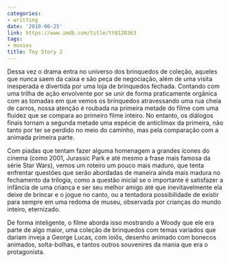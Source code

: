 ```yaml
---
categories:
- writting
date: '2010-06-25'
link: https://www.imdb.com/title/tt0120363
tags:
- movies
title: Toy Story 2
---
```


Dessa vez o drama entra no universo dos brinquedos de coleção, aqueles que nunca saem da caixa e são peça de negociação, além de uma visita inesperada e divertida por uma loja de brinquedos fechada. Contando com uma trilha de ação envolvente por se unir de forma praticamente orgânica com as tomadas em que vemos os brinquedos atravessando uma rua cheia de carros, nossa atenção é roubada na primeira metade do filme com uma fluidez que se compara ao primeiro filme inteiro. No entanto, os diálogos finais tornam a segunda metade uma espécie de anticlímax da primeira, não tanto por ter se perdido no meio do caminho, mas pela comparação com a animada primeira parte.

Com piadas que tentam fazer alguma homenagem a grandes ícones do cinema (como 2001, Jurassic Park e até mesmo a frase mais famosa da série Star Wars), vemos um roteiro um pouco mais maduro, que tenta enfrentar questões que serão abordadas de maneira ainda mais madura no fechamento da trilogia, como a questão inicial se o importante é satisfazer a infância de uma criança e ser seu melhor amigo até que inevitavelmente ela deixe de brincar e o jogue no canto, ou a tentadora possibilidade de existir para sempre em uma redoma de museu, observada por crianças do mundo inteiro, eternizado.

De forma inteligente, o filme aborda isso mostrando a Woody que ele era parte de algo maior, uma coleção de brinquedos com temas variados que dariam inveja a George Lucas, com ioiôs, desenho animado com bonecos animados, solta-bolhas, e tantos outros souvenires da mania que era o protagonista.

